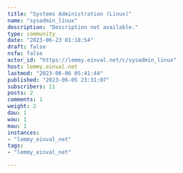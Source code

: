 ```yaml
---
title: "Systems Administration (Linux)" 
name: "sysadmin_linux"
description: "Description not available."
type: community
date: "2023-06-23 01:18:54"
draft: false
nsfw: false
actor_id: "https://lemmy.einval.net/c/sysadmin_linux"
host: lemmy.einval.net
lastmod: "2023-06-06 05:41:44"
published: "2023-06-05 23:31:07"
subscribers: 11
posts: 2
comments: 1
weight: 2
dau: 1
wau: 1
mau: 1
instances:
- "lemmy_einval_net"
tags: 
- "lemmy_einval_net"

---
```

